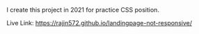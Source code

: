 I create this project in 2021 for practice CSS position.

Live Link: https://rajin572.github.io/landingpage-not-responsive/
